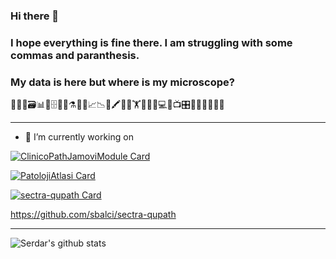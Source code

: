 ### Hi there 👋

### I hope everything is fine there. I am struggling with some commas and paranthesis.

### My data is here but where is my microscope? 


🔬👀📑🗃📊🏨🗄📇📖⚗📝🎶📈📉📃🖍🔬🔬🏋🚴🚙👨💻📸📺🎛🔭🔬💊🔐🍫🌸


---


- 🔭 I’m currently working on

[![ClinicoPathJamoviModule Card](https://github-readme-stats.vercel.app/api/pin/?username=sbalci&repo=ClinicoPathJamoviModule)](https://sbalci.github.io/ClinicoPathJamoviModule/)


[![PatolojiAtlasi Card](https://github-readme-stats.vercel.app/api/pin/?username=patolojiatlasi&repo=patolojiatlasi.github.io)](https://patolojiatlasi.github.io/)


[![sectra-qupath Card](https://github-readme-stats.vercel.app/api/pin/?username=sbalci&repo=sectra-qupath)](https://sbalci.github.io/sectra-qupath/)

https://github.com/sbalci/sectra-qupath

<!--
**sbalci/sbalci** is a ✨ _special_ ✨ repository because its `README.md` (this file) appears on your GitHub profile.

Here are some ideas to get you started:


- 🌱 I’m currently learning ...
- 👯 I’m looking to collaborate on ...
- 🤔 I’m looking for help with ...
- 💬 Ask me about ...
- 📫 How to reach me: ...
- 😄 Pronouns: ...
- ⚡ Fun fact: ...
-->

---

![Serdar's github stats](https://github-readme-stats.vercel.app/api?username=sbalci&count_private=true&show_icons=true)

<!-- [![Top Langs](https://github-readme-stats.vercel.app/api/top-langs/?username=sbalci&layout=compact)](https://github.com/sbalci) -->

<!--
liberapay: sbalci
patreon: sbalci
custom: ["buymeacoff.ee/bS0teIs", buymeacoffee]
custom: ["https://paypal.me/serdarbalci", paypal.me/serdarbalci]
-->

<!-- 
<h3 align="center"> Other Accounts 📫 </h3>
<br />
<p align="center">
<a href="https://www.linkedin.com/in/serdar-balci-md-pathologist/"><img src="https://img.shields.io/badge/linkedin-%230077B5.svg?&style=for-the-badge&logo=linkedin&logoColor=white"/></a>
<a href="https://instagram.com/balciserdar"><img src="https://img.shields.io/badge/instagram-%23E4405F.svg?&style=for-the-badge&logo=instagram&logoColor=white"/></a>
</p>
[![Gmail Badge](https://img.shields.io/badge/-Gmail-c14438?style=flat-square&logo=Gmail&logoColor=white&link=mailto:serdarbalci@serdarbalci.com)](mailto:serdarbalci@serdarbalci.com)  
[![Mail Badge](https://img.shields.io/badge/-serdarbalci@serdarbalci.com-c14438?style=flat-square&logo=Gmail&logoColor=white&link=mailto:serdarbalci@serdarbalci.com)](mailto:serdarbalci@serdarbalci.com)  
[![Twitter Badge](https://img.shields.io/badge/-Twitter-1da1f2?style=flat-square&labelColor=1da1f2&logo=twitter&logoColor=white&link=https://www.twitter.com/serdarbalci/)](https://www.twitter.com/serdarbalci/)  
[![Facebook Badge](https://img.shields.io/badge/-Facebook-3b5998?style=flat-square&labelColor=3b5998&logo=facebook&logoColor=white&link=https://www.facebook.com/serdarbalcimdpathologist/)](https://www.facebook.com/serdarbalcimdpathologist/)  
[![Twitter Badge](https://img.shields.io/badge/-serdarbalci-1ca0f1?style=flat-square&logo=twitter&logoColor=white&link=https://twitter.com/serdarbalci)](https://twitter.com/serdarbalci)  
[![Linkedin Badge](https://img.shields.io/badge/-SerdarBalciMDPathologist-blue?style=flat-square&logo=Linkedin&logoColor=white&link=https://www.linkedin.com/in/serdar-balci-md-pathologist//)](https://www.linkedin.com/in/serdar-balci-md-pathologist/)  
![](https://komarev.com/ghpvc/?username=sbalci)  
-->

<!-- 
[![Research gate](https://img.shields.io/badge/-Research%20Gate-green.svg?style=flat-square&logo=researchgate&logoColor=white&colorB=616161&labelColor=00BFA5)](https://www.researchgate.net/profile/Okan-Bulut-2)
[![Twitter](https://img.shields.io/twitter/follow/drokanbulut?label=%20%40drokanbulut&style=flat-square&labelColor=2196F3&logo=twitter&logoColor=white&colorB=0D47A1)](https://twitter.com/drokanbulut)
[![Google Scholar](https://img.shields.io/badge/Citations-1.4k-_.svg?style=social&logo=google-scholar)](https://scholar.google.com/citations?user=tKXcMK8AAAAJ&hl=en)
[![LinkedIn](https://img.shields.io/badge/LinkedIn-0077B5?style=for-the-badge&logo=linkedin&logoColor=white)](https://www.linkedin.com/in/drokanbulut)


## Find me on the web 🌎: <a href="https://sites.google.com/ualberta.ca/okanbulut/"><img align="left" width="170" height="170" src="https://github.com/okanbulut/okanbulut/blob/main/okan2.jpg"></a>
- My blog on <a href="https://okan.cloud/">Psychometrics and Data Science with R</a> :speech_balloon:
- My personal website <a href="https://sites.google.com/ualberta.ca/okanbulut/">www.okanbulut.com</a> :computer:
- My articles on <a href="https://drokanbulut.medium.com/">Medium</a> :pencil:

<br>

## My R Packages
- [**eirm**](https://github.com/okanbulut/eirm): Explanatory item response modeling
- [**hemp**](https://github.com/cddesja/hemp): [Handbook of Educational Measurement and Psychometrics Using R](https://www.routledge.com/Handbook-of-Educational-Measurement-and-Psychometrics-Using-R/Desjardins-Bulut/p/book/9780367734671) companion package

<br>


![Metrics](https://metrics.lecoq.io/okanbulut?template=classic&config.timezone=Europe%2FBerlin)



![Metrics](https://metrics.lecoq.io/sbalci?template=classic&gists=1&languages=1&isocalendar=1&introduction=1&habits=1&licenses=1&contributors=1&stars=1&topics=1&reactions=1&people=1&followup=1&nightscout=1&screenshot=1&stock=1&wakatime=1&rss=1&posts=1&stackoverflow=1&anilist=1&tweets=1&music=1&pagespeed=1&skyline=1&support=1&notable=1&achievements=1&activity=1&projects=1&stargazers=1&traffic=1&lines=1&isocalendar.duration=half-year&languages.limit=8&languages.sections=most-used&languages.colors=github&languages.threshold=0%25&languages.indepth=false&languages.recent.load=300&languages.recent.days=14&introduction.title=true&habits.from=200&habits.days=14&habits.facts=true&habits.charts=false&licenses.ratio=false&licenses.legal=true&contributors.head=master&contributors.ignored=github-actions%5Bbot%5D%2C%20dependabot%5Bbot%5D%2C%20dependabot-preview%5Bbot%5D&contributors.contributions=false&stars.limit=4&topics.mode=starred&topics.sort=stars&topics.limit=15&reactions.limit=200&reactions.days=0&reactions.display=absolute&reactions.ignored=github-actions%5Bbot%5D%2C%20dependabot%5Bbot%5D%2C%20dependabot-preview%5Bbot%5D&people.limit=24&people.size=28&people.types=followers%2C%20following&people.identicons=false&people.shuffle=false&followup.sections=repositories&projects.limit=4&projects.descriptions=false&activity.limit=5&activity.load=300&activity.days=14&activity.filter=all&activity.visibility=all&activity.timestamps=false&achievements.threshold=C&achievements.secrets=true&achievements.limit=0&notable.repositories=false&skyline.year=current-year&skyline.frames=60&skyline.quality=0.5&skyline.compatibility=false&pagespeed.url=.user.website&pagespeed.detailed=false&pagespeed.screenshot=false&music.limit=4&music.played.at=false&music.user=.user.login&tweets.attachments=false&tweets.limit=2&tweets.user=.user.twitter&anilist.medias=anime%2C%20manga&anilist.sections=favorites&anilist.limit=2&anilist.limit.characters=22&anilist.shuffle=true&anilist.user=.user.login&stackoverflow.user=0&stackoverflow.sections=answers-top%2C%20questions-recent&stackoverflow.limit=2&stackoverflow.lines=4&stackoverflow.lines.snippet=2&posts.descriptions=false&posts.covers=false&posts.limit=4&posts.user=.user.login&rss.limit=4&wakatime.days=7&wakatime.sections=time%2C%20projects%2C%20projects-graphs%2C%20languages%2C%20languages-graphs%2C%20editors%2C%20os&wakatime.limit=5&wakatime.url=https%3A%2F%2Fwakatime.com&wakatime.user=current&stock.duration=1d&stock.interval=5m&screenshot.title=Screenshot&screenshot.selector=body&screenshot.background=true&nightscout.url=https%3A%2F%2Fexample.herokuapp.com&nightscout.datapoints=12&nightscout.lowalert=80&nightscout.highalert=180&nightscout.urgentlowalert=50&nightscout.urgenthighalert=250&config.timezone=Europe%2FIstanbul)

-->






